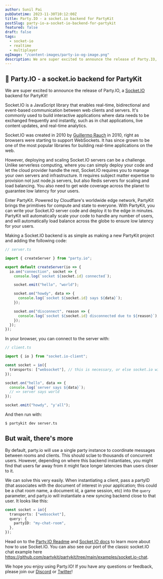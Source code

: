 ```yaml
---
author: Sunil Pai
pubDatetime: 2023-11-30T10:12:00Z
title: Party.IO - a socket.io backend for PartyKit
postSlug: party-io-a-socket-io-backend-for-partykit
featured: false
draft: false
tags:
  - socket-io
  - realtime
  - multiplayer
ogImage: "/content-images/party-io-og-image.png"
description: We are super excited to announce the release of Party.IO, a Socket.IO backend for PartyKit!
---
```


## 🎈 Party.IO - a socket.io backend for PartyKit

We are super excited to announce the release of Party.IO, a [Socket.IO](https://socket.io/) backend for PartyKit!

Socket.IO is a JavaScript library that enables real-time, bidirectional and event-based communication between web clients and servers. It's commonly used to build interactive applications where data needs to be exchanged frequently and instantly, such as in chat applications, live content updates, and real-time analytics.

Socket.IO was created in 2010 by [Guillermo Rauch](https://twitter.com/rauchg) in 2010, right as browsers were starting to support WebSockets. It has since grown to be one of the most popular libraries for building real-time applications on the web.

However, deploying and scaling Socket.IO servers can be a challenge. Unlike serverless computing, where you can simply deploy your code and let the cloud provider handle the rest, Socket.IO requires you to manage your own servers and infrastructure. It requires subject matter expertise to provision not just node.js servers, but also Redis servers for scaling and load balancing. You also need to get wide coverage across the planet to guarantee low latency for your users.

Enter PartyKit. Powered by Cloudflare's worldwide edge network, PartyKit brings the primitives for compute and state to everyone. With PartyKit, you can write your Socket.IO server code and deploy it to the edge in minutes. PartyKit will automatically scale your code to handle any number of users, and will automatically load balance across the globe to ensure low latency for your users.

Making a Socket.IO backend is as simple as making a new PartyKit project and adding the following code:

```ts
// server.ts

import { createServer } from "party.io";

export default createServer(io => {
  io.on("connection", socket => {
    console.log(`socket ${socket.id} connected`);

    socket.emit("hello", "world");

    socket.on("howdy", data => {
      console.log(`socket ${socket.id} says ${data}`);
    });

    socket.on("disconnect", reason => {
      console.log(`socket ${socket.id} disconnected due to ${reason}`);
    });
  });
});
```

In your browser, you can connect to the server with:

```ts
// client.ts

import { io } from "socket.io-client";

const socket = io({
  transports: ["websocket"], // this is necessary, or else socket.io will try to use polling
});

socket.on("hello", data => {
  console.log(`server says ${data}`);
  // => server says world
});

socket.emit("howdy", "y'all");
```

And then run with:

```bash
$ partykit dev server.ts
```

## But wait, there's more

By default, party.io will use a single party instance to coordinate messages between rooms and clients. This should sclae to thousands of concurrent users. However, depending on where this backend instantiates, you might find that users far away from it might face longer latencies than users closer to it.

We can solve this very easily. When instantiating a client, pass a partyID (that associates with the document of interest in your application; this could be a chat room name, a document id, a game session, etc) into the `query` parameter, and party.io will instantiate a new syncing backend close to that user. It looks like this:

```ts
const socket = io({
  transports: ["websocket"],
  query: {
    partyID: "my-chat-room",
  },
});
```

Head on to the [Party.IO Readme](https://github.com/partykit/partykit/blob/main/packages/party.io/README.md) and [Socket.IO docs](https://socket.io/docs/v4) to learn more about how to use Socket.IO. You can also see our port of the classic socket.IO chat example here https://github.com/partykit/partykit/tree/main/examples/socket.io-chat.

We hope you enjoy using Party.IO! If you have any questions or feedback, please join our [Discord](https://discord.gg/GJwKKTcQ7W) or [Twitter](https://twitter.com/partykit_io)!
